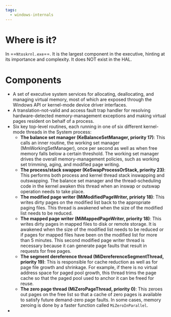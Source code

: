 ```yaml
---
tags:
  - windows-internals
---
```

# Where is it?
In ==`Ntoskrnl.exe`==. It is the largest component in the executive, hinting at its importance and complexity. It does NOT exist in the HAL.

# Components
- A set of executive system services for allocating, deallocating, and managing virtual memory, most of which are exposed through the Windows API or kernel-mode device driver interfaces.
- A translation-not-valid and access fault trap handler for resolving hardware-detected memory-management exceptions and making virtual pages resident on behalf of a process.
- Six key top-level routines, each running in one of six different kernel-mode threads in the System process:
	- **The balance set manager (KeBalanceSetManager, priority 17)**: This calls an inner routine, the working set manager (MmWorkingSetManager), once per second as well as when free memory falls below a certain threshold. The working set manager drives the overall memory-management policies, such as working set trimming, aging, and modified page writing.
	- **The process/stack swapper (KeSwapProcessOrStack, priority 23)**: This performs both process and kernel thread stack inswapping and outswapping. The balance set manager and the thread-scheduling code in the kernel awaken this thread when an inswap or outswap operation needs to take place.
	- **The modified page writer (MiModifiedPageWriter, pririoty 18)**: This writes dirty pages on the modified list back to the appropriate paging files. This thread is awakened when the size of the modified list needs to be reduced.
	- **The mapped page writer (MiMappedPageWriter, priority 18)**: This writes dirty pages in mapped files to disk or remote storage. It is awakened when the size of the modified list needs to be reduced or if pages for mapped files have been on the modified list for more than 5 minutes. This second modified page writer thread is necessary because it can generate page faults that result in requests for free pages.
	- **The segment dereference thread (MiDereferenceSegmentThread, priority 19)**: This is responsible for cache reduction as well as for page file growth and shrinkage. For example, if there is no virtual address space for paged pool growth, this thread trims the page cache so that the paged pool used to anchor it can be freed for reuse.
	- **The zero page thread (MiZeroPageThread, priority 0)**: This zeroes out pages on the free list so that a cache of zero pages is available to satisfy future demand-zero page faults. In some cases, memory zeroing is done by a faster function called `MiZeroInParallel`.
- 